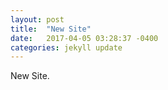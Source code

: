 ```yaml
---
layout: post
title:  "New Site"
date:   2017-04-05 03:28:37 -0400
categories: jekyll update
---
```

New Site.  
